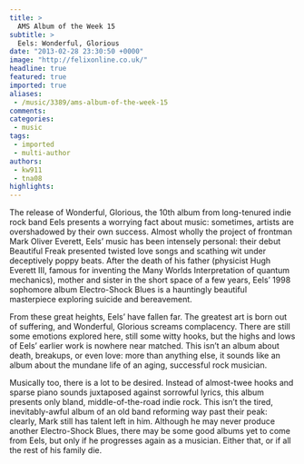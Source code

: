 ```yaml
---
title: >
  AMS Album of the Week 15
subtitle: >
  Eels: Wonderful, Glorious
date: "2013-02-28 23:30:50 +0000"
image: "http://felixonline.co.uk/"
headline: true
featured: true
imported: true
aliases:
 - /music/3389/ams-album-of-the-week-15
comments:
categories:
 - music
tags:
 - imported
 - multi-author
authors:
 - kw911
 - tna08
highlights:
---
```


The release of Wonderful, Glorious, the 10th album from long-tenured indie rock band Eels presents a worrying fact about music: sometimes, artists are overshadowed by their own success.
 Almost wholly the project of frontman Mark Oliver Everett, Eels’ music has been intensely personal: their debut Beautiful Freak presented twisted love songs and scathing wit under deceptively poppy beats. After the death of his father (physicist Hugh Everett III, famous for inventing the Many Worlds Interpretation of quantum mechanics), mother and sister in the short space of a few years, Eels’ 1998 sophomore album Electro-Shock Blues is a hauntingly beautiful masterpiece exploring suicide and bereavement.

From these great heights, Eels’ have fallen far. The greatest art is born out of suffering, and Wonderful, Glorious screams complacency. There are still some emotions explored here, still some witty hooks, but the highs and lows of Eels’ earlier work is nowhere near matched. This isn’t an album about death, breakups, or even love: more than anything else, it sounds like an album about the mundane life of an aging, successful rock musician.

Musically too, there is a lot to be desired. Instead of almost-twee hooks and sparse piano sounds juxtaposed against sorrowful lyrics, this album presents only bland, middle-of-the-road indie rock. This isn’t the tired, inevitably-awful album of an old band reforming way past their peak: clearly, Mark still has talent left in him. Although he may never produce another Electro-Shock Blues, there may be some good albums yet to come from Eels, but only if he progresses again as a musician. Either that, or if all the rest of his family die.
